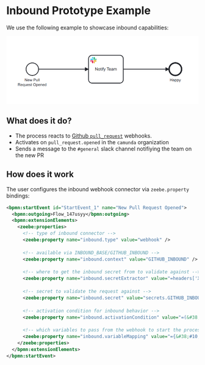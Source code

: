 # Inbound Prototype Example

We use the following example to showcase inbound capabilities:

![ pull request notification example ](./pull-request-notification.png)


## What does it do?

* The process reacts to [Github `pull_request`](https://docs.github.com/en/developers/webhooks-and-events/webhooks/webhook-events-and-payloads#pull_request) webhooks.
* Activates on `pull_request.opened` in the `camunda` organization
* Sends a message to the `#general` slack channel notifiying the team on the new PR


## How does it work

The user configures the inbound webhook connector via `zeebe.property` bindings:

```xml
<bpmn:startEvent id="StartEvent_1" name="New Pull Request Opened">
  <bpmn:outgoing>Flow_147usyy</bpmn:outgoing>
  <bpmn:extensionElements>
    <zeebe:properties>
      <!-- type of inbound connector -->
      <zeebe:property name="inbound.type" value="webhook" />

      <!-- available via INBOUND_BASE/GITHUB_INBOUND -->
      <zeebe:property name="inbound.context" value="GITHUB_INBOUND" />

      <!-- where to get the inbound secret from to validate against -->
      <zeebe:property name="inbound.secretExtractor" value="=headers['X-Hub-Signature']" />
      
      <!-- secret to validate the request against -->
      <zeebe:property name="inbound.secret" value="secrets.GITHUB_INBOUND_SECRET" />
      
      <!-- activation condition for inbound behavior -->
      <zeebe:property name="inbound.activationCondition" value="=(&#38;#10;  request.body.action = &#34;opened&#34; and &#38;#10;  starts with(request.body.repository.full_name, &#34;camunda/&#34;)&#38;#10;)" />
      
      <!-- which variables to pass from the webhook to start the process -->
      <zeebe:property name="inbound.variableMapping" value="={&#38;#10;  &#34;githubLoginToSlackMapping&#34;: {&#38;#10;    &#34;nikku&#34;: &#34;Nico Rehwaldt&#34;,&#38;#10;    &#34;menski&#34;: &#34;menski&#34;&#38;#10;  },&#38;#10;  &#34;pull_request&#34;: {&#38;#10;    &#34;htmlURL&#34;: request.body.pull_request.html_url,&#38;#10;    &#34;githubUser&#34;: request.body.pull_request.user.login,&#38;#10;    &#34;githubUserURL&#34;: request.body.pull_request.user.html_url,&#38;#10;    &#34;userLink&#34;: (&#38;#10;      if githubLoginToSlackMapping[githubUser] then &#38;#10;        &#34;@&#34; + githubLoginToSlackMapping[githubUser]&#38;#10;      else &#38;#10;        &#34;GitHub user &#60;&#34; + githubUserURL + &#34;|&#34; + githubUser + &#34;&#62;&#34;&#38;#10;    )&#38;#10;  }&#38;#10;}" />
    </zeebe:properties>
  </bpmn:extensionElements>
</bpmn:startEvent>
```

